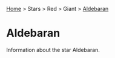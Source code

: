 <p><a href="/">Home</a> > Stars > Red > Giant > <a href=".">Aldebaran</a> </p>

# Aldebaran

Information about the star Aldebaran.